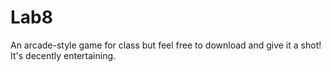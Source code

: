 # Lab8
An arcade-style game for class but feel free to download and give it a shot! It's decently entertaining.
